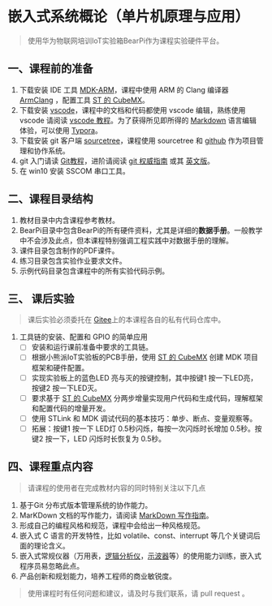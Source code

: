 # 嵌入式系统概论（单片机原理与应用）

>使用华为物联网培训IoT实验箱BearPi作为课程实验硬件平台。

## 一、课程前的准备

1. 下载安装 IDE 工具 [MDK-ARM](http://www2.keil.com/mdk5/)，课程中使用 ARM 的 Clang 编译器 [ArmClang](https://developer.arm.com/docs/100068/0614) ，配置工具 [ST 的 CubeMX](https://www.st.com/content/st_com/en/products/development-tools/software-development-tools/stm32-software-development-tools/stm32-configurators-and-code-generators/stm32cubemx.html)。
2. 下载安装 [vscode](https://code.visualstudio.com/)，课程中的文档和代码都使用 vscode 编辑，熟练使用vscode 请阅读 [vscode 教程](https://geek-docs.com/vscode/vscode-tutorials/what-is-vscode.html)。为了获得所见即所得的 [Markdown](https://help.github.com/articles/github-flavored-markdown/) 语言编辑体验，可以使用 [Typora](http://typora.io/)。
3. 下载安装 git 客户端 [sourcetree](https://www.sourcetreeapp.com/)，课程使用 sourcetree 和 [github](http://www.github.com) 作为项目管理和协作系统。
4. git 入门请读 [Git教程](https://www.liaoxuefeng.com/wiki/896043488029600)，进阶请阅读 [git 权威指南](https://gitee.com/progit/) 或其 [英文版](https://git-scm.com/book/en/v2)。
5. 在 win10 安装 SSCOM 串口工具。 

## 二、课程目录结构

  1. 教材目录中内含课程参考教材。
  2. BearPi目录中包含BearPi的所有硬件资料，尤其是详细的**数据手册**。一般教学中不会涉及此点，但本课程特别强调工程实践中对数据手册的理解。
  3. 课件目录包含制作的PDF课件。
  4. 练习目录包含实验作业要求文件。
  5. 示例代码目录包含课程中的所有实验代码示例。

## 三、 课后实验

> 课后实验必须委托在 [Gitee](https://www.gitee.com)上的本课程各自的私有代码仓库中。

1. 工具链的安装、配置和 GPIO 的简单应用
   - [ ] 安装和运行课前准备中要求的工具链。
   - [ ] 根据小熊派IoT实验板的PCB手册，使用 [ST 的 CubeMX](https://www.st.com/content/st_com/en/products/development-tools/software-development-tools/stm32-software-development-tools/stm32-configurators-and-code-generators/stm32cubemx.html) 创建 MDK 项目框架和硬件配置。
   - [ ] 实现实验板上的蓝色LED 亮与灭的按键控制，其中按键1 按一下LED亮，按键2 按一下LED灭。
   - [ ] 要求基于 [ST 的 CubeMX](https://www.st.com/content/st_com/en/products/development-tools/software-development-tools/stm32-software-development-tools/stm32-configurators-and-code-generators/stm32cubemx.html) 分两步增量实现用户代码和生成代码，理解框架和配置代码的增量开发。
   - [ ] 使用 STLink 和 MDK 调试代码的基本技巧：单步、断点、变量观察等。
   - [ ] 拓展：按键1 按一下 LED灯 0.5秒闪烁，每按一次闪烁时长增加 0.5秒。按键2 按一下，LED 闪烁时长恢复为 0.5秒。

## 四、课程重点内容

>请课程的使用者在完成教材内容的同时特别关注以下几点

1. 基于Git 分布式版本管理系统的协作能力。
2. MarKDown 文档的写作能力，请阅读 [MarkDown 写作指南](https://shd101wyy.github.io/markdown-preview-enhanced/#/zh-cn/)。
3. 形成自己的编程风格和规范，课程中会给出一种风格规范。
4. 嵌入式 C 语言的开发特性，比如 volatile、const、interrupt 等几个关键词后面的理论含义。
5. 嵌入式常规仪器（万用表，[逻辑分析仪](https://support.saleae.com/user-guide)，[示波器](https://www.tek.com.cn/oscilloscope/tbs1000b-edu-digital-storage-oscilloscope-manual/tbs1000b-and-tbs1000b-edu-series-oscil)等）的使用能力训练，嵌入式程序员易忽略此点。
6. 产品创新和规划能力，培养工程师的商业敏锐度。

> 使用课程时有任何问题和建议，请及时与我们联系，请 pull request 。
